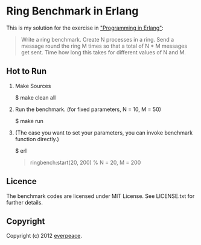 Ring Benchmark in Erlang
=========

This is my solution for the exercise in ["Programming in Erlang"](http://pragprog.com/book/jaerlang/programming-erlang):

> Write a ring benchmark. Create N processes in a ring. Send a message round the ring M times so that a total of N * M messages get sent.
> Time how long this takes for different values of N and M.

Hot to Run
--------------
1. Make Sources

    $ make clean all
2. Run the benchmark. (for fixed parameters, N = 10,  M = 50)

    $ make run
3. (The case you want to set your parameters, you can invoke benchmark function directly.)

    $ erl
    > ringbench:start(20, 200)  % N = 20, M = 200

Licence
----------------
The benchmark codes are licensed under MIT License. See LICENSE.txt for further details.

Copyright
---------
Copyright (c) 2012 [everpeace](http://twitter.com/everpeace).

